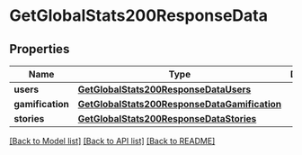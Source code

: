 # GetGlobalStats200ResponseData

## Properties
Name | Type | Description | Notes
------------ | ------------- | ------------- | -------------
**users** | [**GetGlobalStats200ResponseDataUsers**](GetGlobalStats200ResponseDataUsers.md) |  | [optional] 
**gamification** | [**GetGlobalStats200ResponseDataGamification**](GetGlobalStats200ResponseDataGamification.md) |  | [optional] 
**stories** | [**GetGlobalStats200ResponseDataStories**](GetGlobalStats200ResponseDataStories.md) |  | [optional] 

[[Back to Model list]](../README.md#documentation-for-models) [[Back to API list]](../README.md#documentation-for-api-endpoints) [[Back to README]](../README.md)


